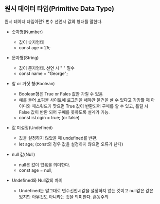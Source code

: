 ## 원시 데이터 타입(Primitive Data Type)  
원시 데이터 타입이란? 변수 선언시 값의 형태를 말한다.   

* 숫자형(Number)  
  * 값이 숫자형태
  * const age = 25;  

* 문자형(String)  
  * 값이 문자형태. 선언 시 " " 필수  
  * const name = "George";  

* 참 or 거짓 형(Boolean)  
  * Boolean형은 True or Fales 값만 가질 수 있음  
  * 예를 들어 쇼핑몰 사이트에 로그인을 해야만 물건을 살 수 있다고 가장할 때 
  아이디와 패스워드가 맞으면 True 값이 반환되어 구매를 할 수 있고, 틀릴 시 False 값이 반환 되어
  구매를 못하도록 설계가 가능.  
  * const isLogin = true; (or false)  
  
* 값 미설정(Undefined)  
  * 값을 설정하지 않았을 때 undefined를 반환.  
  * let age; (const의 경우 값을 설정하지 않으면 오류가 난다)  
  
* null 값(Null)  
  * null은 값이 없음을 의미한다.  
  * const age = null;  
  
* Undefined와 Null값의 차이  
  * Undefined는 말그대로 변수선언시값을 설정하지 않는 것이고 null값은 값은 있지만 
  아무것도 아니라는 것을 의미한다. 혼동주의
  
  
